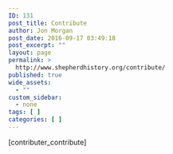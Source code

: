 ```yaml
---
ID: 131
post_title: Contribute
author: Jon Morgan
post_date: 2016-09-17 03:49:18
post_excerpt: ""
layout: page
permalink: >
  http://www.shepherdhistory.org/contribute/
published: true
wide_assets:
  - ""
custom_sidebar:
  - none
tags: [ ]
categories: [ ]
---
```

[contributer_contribute]